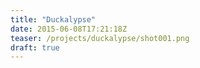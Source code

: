```yaml
---
title: "Duckalypse"
date: 2015-06-08T17:21:18Z
teaser: /projects/duckalypse/shot001.png
draft: true
---
```


